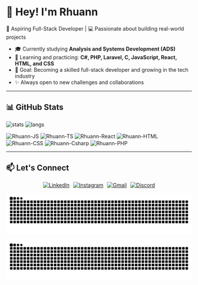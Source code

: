 # 👋 Hey! I'm Rhuann  

🚀 Aspiring Full-Stack Developer | 💻 Passionate about building real-world projects  

- 🎓 Currently studying **Analysis and Systems Development (ADS)**  
- 🌱 Learning and practicing: **C#, PHP, Laravel, C, JavaScript, React, HTML, and CSS**  
- 🎯 Goal: Becoming a skilled full-stack developer and growing in the tech industry  
- ✨ Always open to new challenges and collaborations  




          
          
          
          
          

---

## 📊 GitHub Stats

<p align="start">
  <img src="https://github-readme-stats.vercel.app/api?username=Rhuann01&show_icons=true&theme=radical" alt="stats" height="160"/>
  <img src="https://github-readme-stats.vercel.app/api/top-langs/?username=Rhuann01&layout=compact&theme=radical" alt="langs" height="160"/>
</p>

<div style="display: inline-block; vertical-align: middle;">

  <img align="center" alt="Rhuann-JS" height="30" width="40" src="https://cdn.jsdelivr.net/gh/devicons/devicon/icons/javascript/javascript-original.svg"/>
  <img align="center" alt="Rhuann-TS" height="30" width="40" src="https://cdn.jsdelivr.net/gh/devicons/devicon/icons/typescript/typescript-plain.svg"/>
  <img align="center" alt="Rhuann-React" height="30" width="40" src="https://cdn.jsdelivr.net/gh/devicons/devicon/icons/react/react-original.svg"/>
  <img align="center" alt="Rhuann-HTML" height="30" width="40" src="https://cdn.jsdelivr.net/gh/devicons/devicon/icons/html5/html5-original.svg"/>
  <img align="center" alt="Rhuann-CSS" height="30" width="40" src="https://cdn.jsdelivr.net/gh/devicons/devicon/icons/css3/css3-original.svg"/>
  <img align="center" alt="Rhuann-Csharp" height="30" width="40" src="https://cdn.jsdelivr.net/gh/devicons/devicon/icons/csharp/csharp-original.svg"/>
  <img align="center" alt="Rhuann-PHP" height="30" width="40" src="https://cdn.jsdelivr.net/gh/devicons/devicon/icons/php/php-original.svg"/>
</div>



---

## 📫 Let's Connect  
<p align="start" style="display: flex; gap: 10px; justify-content: center; align-items: center;">
  <a href="https://www.linkedin.com/in/francisco-rhuann-837896300/" target="_blank">
    <img src="https://img.shields.io/badge/-LinkedIn-0A66C2?style=for-the-badge&logo=linkedin&logoColor=white" alt="LinkedIn">
  </a>
  <a href="https://www.instagram.com/f.rhuu" target="_blank">
    <img src="https://img.shields.io/badge/-Instagram-E4405F?style=for-the-badge&logo=instagram&logoColor=white" alt="Instagram">
  </a>
  <a href="mailto:rhuann2006@gmail.com" target="_blank">
    <img src="https://img.shields.io/badge/-Gmail-D14836?style=for-the-badge&logo=gmail&logoColor=white" alt="Gmail">
  </a>
  <a href="https://discord.gg/rhuann8748" target="_blank">
    <img src="https://img.shields.io/badge/-Discord-7289DA?style=for-the-badge&logo=discord&logoColor=white" alt="Discord">
  </a>
</p>

![Snake animation](https://raw.githubusercontent.com/Rhuann01/rhuann01/output/github-contribution-snake.svg)

<picture>
  <source media="(prefers-color-scheme: dark)" srcset="https://raw.githubusercontent.com/Rhuann01/Rhuann01/output/github-contribution-snake-dark.svg">
  <source media="(prefers-color-scheme: light)" srcset="https://raw.githubusercontent.com/Rhuann01/Rhuann01/output/github-contribution-snake.svg">
  <img alt="Snake animation" src="https://raw.githubusercontent.com/Rhuann01/Rhuann01/output/github-contribution-snake.svg">
</picture>


